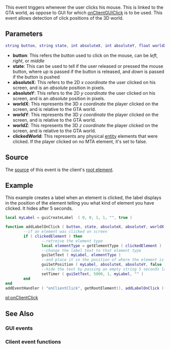 This event triggers whenever the user clicks his mouse. This is linked to the GTA world, as oppose to GUI for which [onClientGUIClick](/docs/onclientguiclick.md "wikilink") is to be used. This event allows detection of click positions of the 3D world.

Parameters
----------

``` lua
string button, string state, int absoluteX, int absoluteY, float worldX, float worldY, float worldZ, element clickedWorld
```

-   **button**: This refers the button used to click on the mouse, can be *left*, *right*, or *middle*
-   **state**: This can be used to tell if the user released or pressed the mouse button, where *up* is passed if the button is released, and *down* is passed if the button is pushed
-   **absoluteX**: This refers to the 2D *x coordinate* the user clicked on his screen, and is an *absolute* position in pixels.
-   **absoluteY**: This refers to the 2D *y coordinate* the user clicked on his screen, and is an *absolute* position in pixels.
-   **worldX**: This represents the 3D *x coordinate* the player clicked on the screen, and is relative to the GTA world.
-   **worldY**: This represents the 3D *y coordinate* the player clicked on the screen, and is relative to the GTA world.
-   **worldZ**: This represents the 3D *z coordinate* the player clicked on the screen, and is relative to the GTA world.
-   **clickedWorld**: This represents any physical [entity](/docs/entity.md "wikilink") elements that were clicked. If the player clicked on no MTA element, it's set to false.

Source
------

The [source](/docs/event_system#event_source.md "wikilink") of this event is the client's [root element](/docs/root_element.md "wikilink").

Example
-------

This example creates a label when an element is clicked, the label displays in the position of the element telling you what kind of element you have clicked. It hides after 5 seconds.

``` lua
local myLabel = guiCreateLabel  ( 0, 0, 1, 1, "", true )

function addLabelOnClick ( button, state, absoluteX, absoluteY, worldX, worldY, worldZ, clickedElement )
        --if an element was clicked on screen
        if ( clickedElement ) then
                --retreive the element type
                local elementType = getElementType ( clickedElement )
                --change the label text to that element type
                guiSetText ( myLabel, elementType )
                --and place it in the position of where the element is
                guiSetPosition ( myLabel, absoluteX, absoluteY, false )
                --hide the text by passing an empty string 5 seconds later
                setTimer ( guiSetText, 5000, 1, myLabel, "" )
        end
end
addEventHandler ( "onClientClick", getRootElement(), addLabelOnClick )
```

[pl:onClientClick](/docs/pl-onclientclick.md "wikilink")

See Also
--------

### GUI events

### Client event functions
